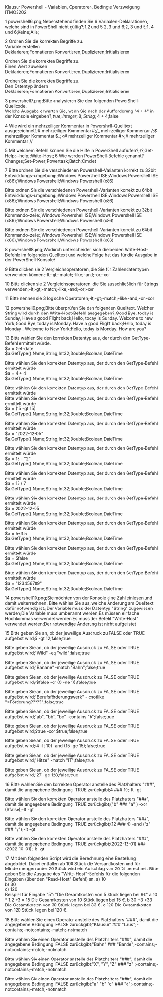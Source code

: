 Klausur Powershell - Variablen, Operatoren,
Bedingte Verzweigung ITMO2202

1
powershell6.png;Nebenstehend finden Sie 6 Variablen-Deklarationen, welche sind in PowerShell nicht gültig?;1,2 und 5
2, 3 und 6;2, 3 und 5;1, 4 und 6;Keine;Alle;

2
Ordnen Sie die korrekten Begriffe zu.<br>Variable erstellen
Deklarieren;Formatieren;Konvertieren;Duplizieren;Initialisieren

Ordnen Sie die korrekten Begriffe zu.<br>Einen Wert zuweisen
Deklarieren;Formatieren;Konvertieren;Duplizieren;Initialisieren

Ordnen Sie die korrekten Begriffe zu.<br>Den Datentyp ändern
Deklarieren;Formatieren;Konvertieren;Duplizieren;Initialisieren

3
powershell7.png;Bitte analysieren Sie den folgenden PowerShell-Quellcode.<br>
Welche Ausgabe erwarten Sie, wenn Sie nach der Aufforderung "4 + 4" in der Konsole eingeben?;$true;Integer;8;String;4 + 4;$false

4
Wie wird ein mehrzeiliger Kommentar in Powershell-Quelltext ausgezeichnet?;# mehrzeiliger Kommentar #;/_ mehrzeiliger Kommentar _/;$_ mehrzeiliger Kommentar $_;<# mehrzeiliger Kommentar #>;// mehrzeiliger Kommentar //

5
Mit welchem Befehl können Sie die Hilfe in PowerShell aufrufen?;/?;Get-Help;--help;<help>;Write-Host;
6
Wie werden PowerShell-Befehle genannt?
Changes;Set-Power;Powertask;Batch;Cmdlet

7
Bitte ordnen Sie die verschiedenen Powershell-Varianten korrekt zu
32bit Entwicklungs-umgebung:;Windows Powershell ISE;Windows Powershell ISE (x86);Windows Powershell;Windows Powershell (x86)

Bitte ordnen Sie die verschiedenen Powershell-Varianten korrekt zu
64bit Entwicklungs-umgebung:;Windows Powershell ISE;Windows Powershell ISE (x86);Windows Powershell;Windows Powershell (x86)

Bitte ordnen Sie die verschiedenen Powershell-Varianten korrekt zu
32bit Kommando-zeile:;Windows Powershell ISE;Windows Powershell ISE (x86);Windows Powershell;Windows Powershell (x86)

Bitte ordnen Sie die verschiedenen Powershell-Varianten korrekt zu
64bit Kommando-zeile:;Windows Powershell ISE;Windows Powershell ISE (x86);Windows Powershell;Windows Powershell (x86)

8
powershell8.png;Wodurch unterscheiden sich die beiden Write-Host-Befehle im folgenden Quelltext und welche Folge hat das für die Ausgabe in der
PowerShell-Konsole?

9
Bitte clicken sie 2 Vergleichsoperatoren, die Sie für Zahlendatentypen verwenden können;-lt;-gt;-match;-like;-and;-or;-xor

10
Bitte clicken sie 2 Vergleichsoperatoren, die Sie ausschließlich für Strings verwenden;-lt;-gt;-match;-like;-and;-or;-xor

11
Bitte nennen sie 3 logische Operatoren;-lt;-gt;-match;-like;-and;-or;-xor

12
powershell9.png;Bitte überprüfen Sie den folgenden Quelltext. Welcher String wird durch den Write-Host-Befehl ausgegeben?;Good Bye, today is Sunday, Have a good Flight back;Hello, today is Sunday. Welcome to new York;Good Bye, today is Monday. Have a good Flight back;Hello, today is Monday . Welcome to New York;Hello, today is Monday. How are you?

13
Bitte wählen Sie den korrekten Datentyp aus, der durch den GetType-Befehl ermittelt würde.<br>$a = Get-date<br>
$a.GetType().Name;String;Int32;Double;Boolean;DateTime

Bitte wählen Sie den korrekten Datentyp aus, der durch den GetType-Befehl ermittelt würde.<br>$a = 4 + 4<br>
$a.GetType().Name;String;Int32;Double;Boolean;DateTime

Bitte wählen Sie den korrekten Datentyp aus, der durch den GetType-Befehl ermittelt würde.<br>Bitte wählen Sie den korrekten Datentyp aus, der durch den GetType-Befehl ermittelt würde.<br>$a = (15 -gt 15)<br>
$a.GetType().Name;String;Int32;Double;Boolean;DateTime

Bitte wählen Sie den korrekten Datentyp aus, der durch den GetType-Befehl ermittelt würde.<br>$a = "2022-12-05"<br>
$a.GetType().Name;String;Int32;Double;Boolean;DateTime

Bitte wählen Sie den korrekten Datentyp aus, der durch den GetType-Befehl ermittelt würde.<br>$a = 15 - "2"<br>
$a.GetType().Name;String;Int32;Double;Boolean;DateTime

Bitte wählen Sie den korrekten Datentyp aus, der durch den GetType-Befehl ermittelt würde.<br>$a = 15 / 7<br>
$a.GetType().Name;String;Int32;Double;Boolean;DateTime

Bitte wählen Sie den korrekten Datentyp aus, der durch den GetType-Befehl ermittelt würde.<br>$a = 2022-12-05<br>
$a.GetType().Name;String;Int32;Double;Boolean;DateTime

Bitte wählen Sie den korrekten Datentyp aus, der durch den GetType-Befehl ermittelt würde.<br>$a = 5*3.5<br>
$a.GetType().Name;String;Int32;Double;Boolean;DateTime

Bitte wählen Sie den korrekten Datentyp aus, der durch den GetType-Befehl ermittelt würde.<br>$a = $false<br>
$a.GetType().Name;String;Int32;Double;Boolean;DateTime

Bitte wählen Sie den korrekten Datentyp aus, der durch den GetType-Befehl ermittelt würde.<br>$a = "123456789"<br>
$a.GetType().Name;String;Int32;Double;Boolean;DateTime

14
powershell10.png;Sie möchten von der Konsole eine Zahl einlesen und damit weiterrechnen. Bitte wählen Sie aus, welche Änderung am Quelltext dafür notwendig ist.;Der Variable muss der Datentyp "String" zugewiesen werden;Die Variable muss umbenannt werden;Es müssen einfache Hochkommas verwendet werden;Es muss der Befehl "Write-Host" verwendet werden;Der notwendige Änderung ist nicht aufgelistet

15
Bitte geben Sie an, ob der jeweilige Ausdruck zu FALSE oder TRUE aufgelöst wird;5 -gt 12;false;true

Bitte geben Sie an, ob der jeweilige Ausdruck zu FALSE oder TRUE aufgelöst wird;"Wild" -eq "wild";false;true

Bitte geben Sie an, ob der jeweilige Ausdruck zu FALSE oder TRUE aufgelöst wird;"Banane" -match "Bahn";false;true

Bitte geben Sie an, ob der jeweilige Ausdruck zu FALSE oder TRUE aufgelöst wird;($false -or (0 -ne 1));false;true

Bitte geben Sie an, ob der jeweilige Ausdruck zu FALSE oder TRUE aufgelöst wird;"Berufsförderungswerk" - cnotlike "\*Förderung?????";false;true

Bitte geben Sie an, ob der jeweilige Ausdruck zu FALSE oder TRUE aufgelöst wird;"ab", "bb", "bc" -contains "b";false;true

Bitte geben Sie an, ob der jeweilige Ausdruck zu FALSE oder TRUE aufgelöst wird;$true -xor $true;false;true

Bitte geben Sie an, ob der jeweilige Ausdruck zu FALSE oder TRUE aufgelöst wird;(4 -lt 10) -and (15 -ge 15);false;true

Bitte geben Sie an, ob der jeweilige Ausdruck zu FALSE oder TRUE aufgelöst wird;"Hitze" -match "IT";false;true

Bitte geben Sie an, ob der jeweilige Ausdruck zu FALSE oder TRUE aufgelöst wird;127 -ge 128;false;true

16
Bitte wählen Sie den korrekten Operator anstelle des Platzhalters "###",  damit die angegebene Bedingung  TRUE zurückgibt;4 ### 10;-lt -gt

Bitte wählen Sie den korrekten Operator anstelle des Platzhalters "###",  damit die angegebene Bedingung  TRUE zurückgibt;("b" ### "a" ) -xor ($false);-lt -gt

Bitte wählen Sie den korrekten Operator anstelle des Platzhalters "###",  damit die angegebene Bedingung  TRUE zurückgibt;(12 ### 4) -and ("z" ### "y");-lt -gt

Bitte wählen Sie den korrekten Operator anstelle des Platzhalters "###",  damit die angegebene Bedingung  TRUE zurückgibt;(2022-12-01) ### (2022-10-01);-lt -gt

17
Mit dem folgenden Script wird die Berechnung eine Bestellung abgebildet. Dabei entfallen ab 100 Stück die Versandkosten und für Mindermengen unter 20 Stück wird ein Aufschlag von 20 % berechnet.
Bitte geben Sie die Ausgabe des "Write-Host"-Befehls für die folgenden Eingaben (über den "Read-Host"-Befehl) an.
a) 10<br>
b) 30<br>
c) 120<br>
Beispiel für Eingabe "5": "Die Gesamtkosten von 5 Stück liegen bei 9€"
a 10 \* 1.2 +3 = 15 Die Gesamtkosten von 10 Stück liegen bei 15 €.
b 30 +3 =33 Die Gesamtkosten von 30 Stück liegen bei 33 €.
c 120 Die Gesamtkosten von 120 Stück liegen bei 120 €.

18
Bitte wählen Sie einen Operator anstelle des Platzhalters "###", damit die angegebene Bedingung  FALSE zurückgibt;"Klausur" ### "Laus";-contains;-notcontains;-match;-notmatch

Bitte wählen Sie einen Operator anstelle des Platzhalters "###", damit die angegebene Bedingung  FALSE zurückgibt;"Bahn" ### "Bande";-contains;-notcontains;-match;-notmatch

Bitte wählen Sie einen Operator anstelle des Platzhalters "###", damit die angegebene Bedingung  FALSE zurückgibt;"X", "Y", "Z" ### "z" ;-contains;-notcontains;-match;-notmatch

Bitte wählen Sie einen Operator anstelle des Platzhalters "###", damit die angegebene Bedingung  FALSE zurückgibt;"a" "b" "c" ### "d";-contains;-notcontains;-match;-notmatch
